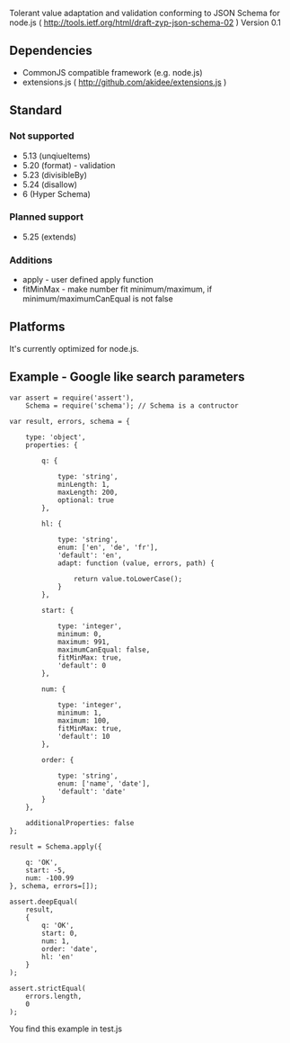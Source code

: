Tolerant value adaptation and validation conforming to JSON Schema for node.js ( http://tools.ietf.org/html/draft-zyp-json-schema-02 )
Version 0.1

## Dependencies

* CommonJS compatible framework (e.g. node.js)
* extensions.js ( http://github.com/akidee/extensions.js )

## Standard

### Not supported

* 5.13 (unqiueItems)
* 5.20 (format) - validation
* 5.23 (divisibleBy)
* 5.24 (disallow)
* 6 (Hyper Schema)
	
### Planned support

* 5.25 (extends)
	
### Additions

* apply - user defined apply function
* fitMinMax - make number fit minimum/maximum, if minimum/maximumCanEqual is not false
	
	
## Platforms

It's currently optimized for node.js.
	
	
## Example - Google like search parameters

	var assert = require('assert'),
		Schema = require('schema'); // Schema is a contructor
	
	var result, errors, schema = {
	
		type: 'object',
		properties: {
		
			q: {
			
				type: 'string',
				minLength: 1,
				maxLength: 200,
				optional: true
			},
			
			hl: {
			
				type: 'string',
				enum: ['en', 'de', 'fr'],
				'default': 'en',
				adapt: function (value, errors, path) {
				
					return value.toLowerCase();
				}
			},
			
			start: {
			
				type: 'integer',
				minimum: 0,
				maximum: 991,
				maximumCanEqual: false,
				fitMinMax: true,
				'default': 0
			},
			
			num: {
			
				type: 'integer',
				minimum: 1,
				maximum: 100,
				fitMinMax: true,
				'default': 10
			},
			
			order: {
			
				type: 'string',
				enum: ['name', 'date'],
				'default': 'date'
			}
		},
		
		additionalProperties: false
	};
	
	result = Schema.apply({
	
		q: 'OK',
		start: -5,
		num: -100.99
	}, schema, errors=[]);
	
	assert.deepEqual(
		result,
		{
			q: 'OK',
			start: 0,
			num: 1,
			order: 'date',
			hl: 'en'
		}
	);
	
	assert.strictEqual(
		errors.length,
		0
	);

You find this example in test.js